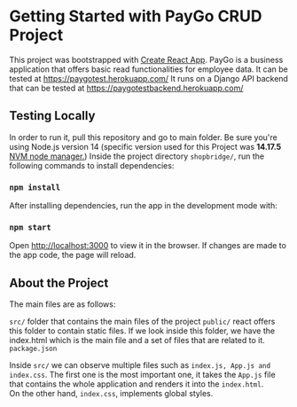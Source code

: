 # Getting Started with PayGo CRUD Project

  

This project was bootstrapped with [Create React App](https://github.com/facebook/create-react-app).
PayGo is a business application that offers basic read functionalities for employee data. It can be tested at https://paygotest.herokuapp.com/
It runs on a Django API backend that can be tested at https://paygotestbackend.herokuapp.com/  

## Testing Locally

In order to run it, pull this repository and go to main folder. Be sure you're using Node.js version 14 (specific version used for this Project was **14.17.5**  [NVM node manager.](https://github.com/nvm-sh/nvm)) Inside the project directory `shopbridge/`, run the following commands to install dependencies:


### `npm install`
  

After installing dependencies, run the app in the development mode with:

  

### `npm start`  

Open [http://localhost:3000](http://localhost:3000) to view it in the browser. If changes are made to the app code, the page will reload.
  

## About the Project

  

The main files are as follows:

`src/` folder that contains the main files of the project
`public/` react offers this folder to contain static files. If we look inside this folder, we have the index.html which is the main file and a set of files that are related to it.
`package.json`

  
Inside `src/` we can observe multiple files such as `index.js, App.js and index.css`. The first one is the most important one, it takes the `App.js` file that contains the whole application and renders it into the `index.html`. \
On the other hand, `index.css`, implements global styles.


